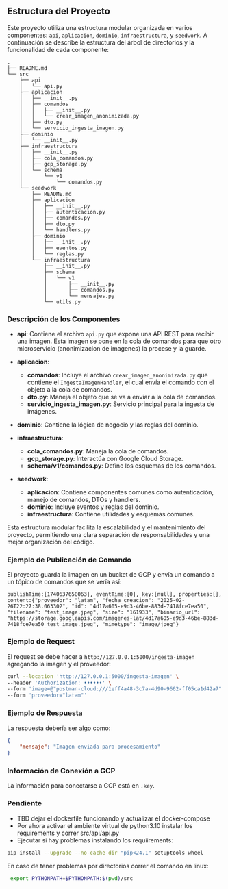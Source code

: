 ## Estructura del Proyecto

Este proyecto utiliza una estructura modular organizada en varios componentes: `api`, `aplicacion`, `dominio`, `infraestructura`, y `seedwork`. A continuación se describe la estructura del árbol de directorios y la funcionalidad de cada componente:

```
.
├── README.md
└── src
    ├── api
    │   └── api.py
    ├── aplicacion
    │   ├── __init__.py
    │   ├── comandos
    │   │   ├── __init__.py
    │   │   └── crear_imagen_anonimizada.py
    │   ├── dto.py
    │   └── servicio_ingesta_imagen.py
    ├── dominio
    │   └── __init__.py
    ├── infraestructura
    │   ├── __init__.py
    │   ├── cola_comandos.py
    │   ├── gcp_storage.py
    │   └── schema
    │       └── v1
    │           └── comandos.py
    └── seedwork
        ├── README.md
        ├── aplicacion
        │   ├── __init__.py
        │   ├── autenticacion.py
        │   ├── comandos.py
        │   ├── dto.py
        │   └── handlers.py
        ├── dominio
        │   ├── __init__.py
        │   ├── eventos.py
        │   └── reglas.py
        └── infraestructura
            ├── __init__.py
            ├── schema
            │   └── v1
            │       ├── __init__.py
            │       ├── comandos.py
            │       └── mensajes.py
            └── utils.py
```

### Descripción de los Componentes

- **api**: Contiene el archivo `api.py` que expone una API REST para recibir una imagen. Esta imagen se pone en la cola de comandos para que otro microservicio (anonimizacion de imagenes) la procese y la guarde.

- **aplicacion**: 
  - **comandos**: Incluye el archivo `crear_imagen_anonimizada.py` que contiene el `IngestaImagenHandler`, el cual envía el comando con el objeto a la cola de comandos.
  - **dto.py**: Maneja el objeto que se va a enviar a la cola de comandos.
  - **servicio_ingesta_imagen.py**: Servicio principal para la ingesta de imágenes.

- **dominio**: Contiene la lógica de negocio y las reglas del dominio.

- **infraestructura**: 
  - **cola_comandos.py**: Maneja la cola de comandos.
  - **gcp_storage.py**: Interactúa con Google Cloud Storage.
  - **schema/v1/comandos.py**: Define los esquemas de los comandos.

- **seedwork**: 
  - **aplicacion**: Contiene componentes comunes como autenticación, manejo de comandos, DTOs y handlers.
  - **dominio**: Incluye eventos y reglas del dominio.
  - **infraestructura**: Contiene utilidades y esquemas comunes.

Esta estructura modular facilita la escalabilidad y el mantenimiento del proyecto, permitiendo una clara separación de responsabilidades y una mejor organización del código.

### Ejemplo de Publicación de Comando

El proyecto guarda la imagen en un bucket de GCP y envía un comando a un tópico de comandos que se vería así:

```
publishTime:[1740637658063], eventTime:[0], key:[null], properties:[], content:{"proveedor": "latam", "fecha_creacion": "2025-02-26T22:27:38.063302", "id": "4d17a605-e9d3-46be-883d-7418fce7ea50", "filename": "test_image.jpeg", "size": "161933", "binario_url": "https://storage.googleapis.com/imagenes-lat/4d17a605-e9d3-46be-883d-7418fce7ea50_test_image.jpeg", "mimetype": "image/jpeg"}
```

### Ejemplo de Request

El request se debe hacer a `http://127.0.0.1:5000/ingesta-imagen` agregando la imagen y el proveedor:

```sh
curl --location 'http://127.0.0.1:5000/ingesta-imagen' \
--header 'Authorization: ••••••' \
--form 'image=@"postman-cloud:///1eff4a48-3c7a-4d90-9662-ff05ca1d42a7"' \
--form 'proveedor="latam"'
```

### Ejemplo de Respuesta

La respuesta debería ser algo como:

```json
{
    "mensaje": "Imagen enviada para procesamiento"
}
```

### Información de Conexión a GCP

La información para conectarse a GCP está en `.key`.

### Pendiente

- TBD dejar el dockerfile funcionando y actualizar el docker-compose
- Por ahora activar el ambiente virtual de python3.10 instalar los requirements y correr src/api/api.py
- Ejecutar si hay problemas instalando los requiirements:
```sh
pip install --upgrade --no-cache-dir "pip<24.1" setuptools wheel
```

En caso de tener problemas por directorios correr el comando en linux:

```sh
 export PYTHONPATH=$PYTHONPATH:$(pwd)/src
```